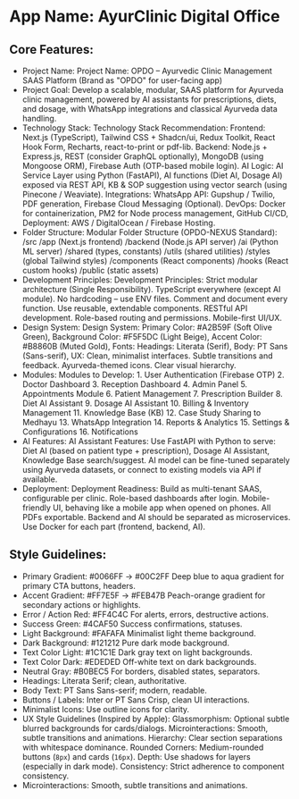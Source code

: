 # **App Name**: AyurClinic Digital Office

## Core Features:

- Project Name: Project Name: OPDO – Ayurvedic Clinic Management SAAS Platform (Brand as "OPDO" for user-facing app)
- Project Goal: Develop a scalable, modular, SAAS platform for Ayurveda clinic management, powered by AI assistants for prescriptions, diets, and dosage, with WhatsApp integrations and classical Ayurveda data handling.
- Technology Stack: Technology Stack Recommendation:
Frontend: Next.js (TypeScript), Tailwind CSS + Shadcn/ui, Redux Toolkit, React Hook Form, Recharts, react-to-print or pdf-lib.
Backend: Node.js + Express.js, REST (consider GraphQL optionally), MongoDB (using Mongoose ORM), Firebase Auth (OTP-based mobile login).
AI Logic: AI Service Layer using Python (FastAPI), AI functions (Diet AI, Dosage AI) exposed via REST API, KB & SOP suggestion using vector search (using Pinecone / Weaviate).
Integrations: WhatsApp API: Gupshup / Twilio, PDF generation, Firebase Cloud Messaging (Optional).
DevOps: Docker for containerization, PM2 for Node process management, GitHub CI/CD, Deployment: AWS / DigitalOcean / Firebase Hosting.
- Folder Structure: Modular Folder Structure (OPDO-NEXUS Standard): /src /app (Next.js frontend) /backend (Node.js API server) /ai (Python ML server) /shared (types, constants) /utils (shared utilities) /styles (global Tailwind styles) /components (React components) /hooks (React custom hooks) /public (static assets)
- Development Principles: Development Principles: Strict modular architecture (Single Responsibility). TypeScript everywhere (except AI module). No hardcoding – use ENV files. Comment and document every function. Use reusable, extendable components. RESTful API development. Role-based routing and permissions. Mobile-first UI/UX.
- Design System: Design System: Primary Color: #A2B59F (Soft Olive Green), Background Color: #F5F5DC (Light Beige), Accent Color: #B8860B (Muted Gold), Fonts: Headings: Literata (Serif), Body: PT Sans (Sans-serif), UX: Clean, minimalist interfaces. Subtle transitions and feedback. Ayurveda-themed icons. Clear visual hierarchy.
- Modules: Modules to Develop: 1. User Authentication (Firebase OTP) 2. Doctor Dashboard 3. Reception Dashboard 4. Admin Panel 5. Appointments Module 6. Patient Management 7. Prescription Builder 8. Diet AI Assistant 9. Dosage AI Assistant 10. Billing & Inventory Management 11. Knowledge Base (KB) 12. Case Study Sharing to Medhayu 13. WhatsApp Integration 14. Reports & Analytics 15. Settings & Configurations 16. Notifications
- AI Features: AI Assistant Features: Use FastAPI with Python to serve: Diet AI (based on patient type + prescription), Dosage AI Assistant, Knowledge Base search/suggest. AI model can be fine-tuned separately using Ayurveda datasets, or connect to existing models via API if available.
- Deployment: Deployment Readiness: Build as multi-tenant SAAS, configurable per clinic. Role-based dashboards after login. Mobile-friendly UI, behaving like a mobile app when opened on phones. All PDFs exportable. Backend and AI should be separated as microservices. Use Docker for each part (frontend, backend, AI).

## Style Guidelines:

- Primary Gradient: #0066FF → #00C2FF Deep blue to aqua gradient for primary CTA buttons, headers.
- Accent Gradient: #FF7E5F → #FEB47B Peach-orange gradient for secondary actions or highlights.
- Error / Action Red: #FF4C4C For alerts, errors, destructive actions.
- Success Green: #4CAF50 Success confirmations, statuses.
- Light Background: #FAFAFA Minimalist light theme background.
- Dark Background: #121212 Pure dark mode background.
- Text Color Light: #1C1C1E Dark gray text on light backgrounds.
- Text Color Dark: #EDEDED Off-white text on dark backgrounds.
- Neutral Gray: #B0BEC5 For borders, disabled states, separators.
- Headings: Literata Serif; clean, authoritative.
- Body Text: PT Sans Sans-serif; modern, readable.
- Buttons / Labels: Inter or PT Sans Crisp, clean UI interactions.
- Minimalist Icons: Use outline icons for clarity.
- UX Style Guidelines (Inspired by Apple): Glassmorphism: Optional subtle blurred backgrounds for cards/dialogs. Microinteractions: Smooth, subtle transitions and animations. Hierarchy: Clear section separations with whitespace dominance. Rounded Corners: Medium-rounded buttons (`8px`) and cards (`16px`). Depth: Use shadows for layers (especially in dark mode). Consistency: Strict adherence to component consistency.
- Microinteractions: Smooth, subtle transitions and animations.